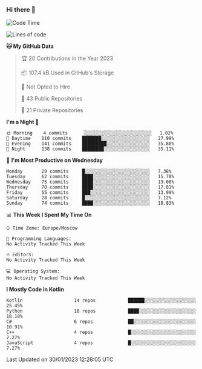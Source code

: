 ### Hi there 👋

<!--
**semwai/semwai** is a ✨ _special_ ✨ repository because its `README.md` (this file) appears on your GitHub profile.

Here are some ideas to get you started:

- 🔭 I’m currently working on ...
- 🌱 I’m currently learning ...
- 👯 I’m looking to collaborate on ...
- 🤔 I’m looking for help with ...
- 💬 Ask me about ...
- 📫 How to reach me: ...
- 😄 Pronouns: ...
- ⚡ Fun fact: ...
-->


<!--START_SECTION:waka-->
![Code Time](http://img.shields.io/badge/Code%20Time-0%20secs-blue)

![Lines of code](https://img.shields.io/badge/From%20Hello%20World%20I%27ve%20Written-1%20Million%20lines%20of%20code-blue)

**🐱 My GitHub Data** 

> 🏆 20 Contributions in the Year 2023
 > 
> 📦 107.4 kB Used in GitHub's Storage 
 > 
> 🚫 Not Opted to Hire
 > 
> 📜 43 Public Repositories 
 > 
> 🔑 21 Private Repositories  
 > 
**I'm a Night 🦉** 

```text
🌞 Morning    4 commits      ░░░░░░░░░░░░░░░░░░░░░░░░░   1.02% 
🌆 Daytime    110 commits    ███████░░░░░░░░░░░░░░░░░░   27.99% 
🌃 Evening    141 commits    █████████░░░░░░░░░░░░░░░░   35.88% 
🌙 Night      138 commits    ████████░░░░░░░░░░░░░░░░░   35.11%

```
📅 **I'm Most Productive on Wednesday** 

```text
Monday       29 commits     █░░░░░░░░░░░░░░░░░░░░░░░░   7.38% 
Tuesday      62 commits     ████░░░░░░░░░░░░░░░░░░░░░   15.78% 
Wednesday    75 commits     ████░░░░░░░░░░░░░░░░░░░░░   19.08% 
Thursday     70 commits     ████░░░░░░░░░░░░░░░░░░░░░   17.81% 
Friday       55 commits     ███░░░░░░░░░░░░░░░░░░░░░░   13.99% 
Saturday     28 commits     █░░░░░░░░░░░░░░░░░░░░░░░░   7.12% 
Sunday       74 commits     ████░░░░░░░░░░░░░░░░░░░░░   18.83%

```


📊 **This Week I Spent My Time On** 

```text
⌚︎ Time Zone: Europe/Moscow

💬 Programming Languages: 
No Activity Tracked This Week

🔥 Editors: 
No Activity Tracked This Week

💻 Operating System: 
No Activity Tracked This Week

```

**I Mostly Code in Kotlin** 

```text
Kotlin                   14 repos            ██████░░░░░░░░░░░░░░░░░░░   25.45% 
Python                   10 repos            ████░░░░░░░░░░░░░░░░░░░░░   18.18% 
C#                       6 repos             ██░░░░░░░░░░░░░░░░░░░░░░░   10.91% 
C++                      4 repos             █░░░░░░░░░░░░░░░░░░░░░░░░   7.27% 
JavaScript               4 repos             █░░░░░░░░░░░░░░░░░░░░░░░░   7.27%

```



 Last Updated on 30/01/2023 12:28:05 UTC
<!--END_SECTION:waka-->
